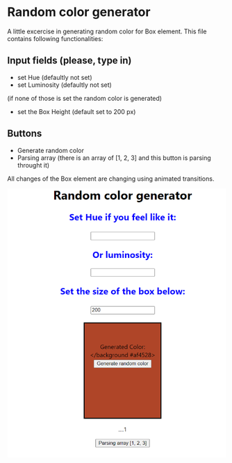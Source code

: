 # Random color generator

A little excercise in generating random color for Box element. This file contains following functionalities:

## Input fields (please, type in)

- set Hue (defaultly not set)
- set Luminosity (defaultly not set)

(if none of those is set the random color is generated)

- set the Box Height (default set to 200 px)

## Buttons

- Generate random color
- Parsing array (there is an array of [1, 2, 3] and this button is parsing throught it)

All changes of the Box element are changing using animated transitions.

![](randomcolorgenerator.png)
